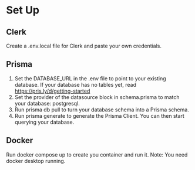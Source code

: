 # Set Up

## Clerk

Create a .env.local file for Clerk and paste your own credentials.

## Prisma

1. Set the DATABASE_URL in the .env file to point to your existing database. If your database has no tables yet, read https://pris.ly/d/getting-started
2. Set the provider of the datasource block in schema.prisma to match your database: postgresql.
3. Run prisma db pull to turn your database schema into a Prisma schema.
4. Run prisma generate to generate the Prisma Client. You can then start querying your database.

## Docker

Run docker compose up to create you container and run it.
Note: You need docker desktop running.